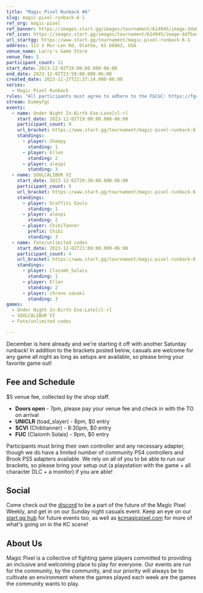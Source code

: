 ```yaml
---
title: "Magic Pixel Runback #6"
slug: magic-pixel-runback-6-1
ref_org: magic-pixel
ref_banner: https://images.start.gg/images/tournament/614945/image-3da0bbb504e4f9aeb8f9131c4aed8cdb.png?ehk=WVaNVku3g8wRJ5As%2F0WZ5A7osM6t%2BV%2BNd%2BgqkTFf89s%3D&ehkOptimized=Gzh8MYMC1PLbQliZ4B8t0JbKugJqXCK6%2FsdKrHqelS4%3D
ref_icon: https://images.start.gg/images/tournament/614945/image-4dfba45440c1a490f68a48d6fb78ec2b.png?ehk=D%2BZnAJKVRDombXwk3R6Src6khgYQvFST8OFpVn1%2FkrA%3D&ehkOptimized=biwpdnBNqu%2FCyYl4UIMeGKEod%2F61pZ1UPwjluAjAYmQ%3D
url_startgg: https://www.start.gg/tournament/magic-pixel-runback-6-1
address: 113 S Mur-Len Rd, Olathe, KS 66062, USA
venue_name: Larry's Game Store
venue_fee: 5
participant_count: 11
start_date: 2023-12-02T19:00:00.000-06:00
end_date: 2023-12-02T23:59:00.000-06:00
created_date: 2023-11-27T22:37:14.000-06:00
series:
  - Magic Pixel Runback
rules: "All participants must agree to adhere to the FGCoC: https://fgcoc.com/"
stream: bimmyfgc
events:
  - name: Under Night In-Birth Exe:Late[cl-r]
    start_date: 2023-12-02T19:00:00.000-06:00
    participant_count: 9
    url_bracket: https://www.start.gg/tournament/magic-pixel-runback-6-1/events/uniclr/brackets/1524531/2294685
    standings:
      - player: Sheepy
        standing: 1
      - player: Ellen
        standing: 2
      - player: alexpi
        standing: 3
  - name: SOULCALIBUR VI
    start_date: 2023-12-02T20:30:00.000-06:00
    participant_count: 5
    url_bracket: https://www.start.gg/tournament/magic-pixel-runback-6-1/events/scvi-double-elimination/brackets/1524525/2294679
    standings:
      - player: Graffiti Souls
        standing: 1
      - player: alexpi
        standing: 2
      - player: ChibiTanner
        prefix: Chibi
        standing: 3
  - name: Fate/unlimited codes
    start_date: 2023-12-02T21:00:00.000-06:00
    participant_count: 4
    url_bracket: https://www.start.gg/tournament/magic-pixel-runback-6-1/events/fate-unlimited-codes/brackets/1524530/2294684
    standings:
      - player: Claiomh_Solais
        standing: 1
      - player: Ellen
        standing: 2
      - player: chrono sanaki
        standing: 3
games:
  - Under Night In-Birth Exe:Late[cl-r]
  - SOULCALIBUR VI
  - Fate/unlimited codes

---
```


December is here already and we're starting it off with another Saturday runback! In addition to the brackets posted below, casuals are welcome for any game all night as long as setups are available, so please bring your favorite game out!

## Fee and Schedule
$5 venue fee, collected by the shop staff. <!-- Game entry fees are collected by the TO, and are **CASH ONLY**. -->

- **Doors open** - 7pm, please pay your venue fee and check in with the TO on arrival
- **UNICLR** (toad_slayer) - 8pm, $0 entry
- **SCVI** (Chibitanner) - 8:30pm, $0 entry 
- **FUC** (Claíomh Solais) - 9pm, $0 entry

Participants must bring their own controller and any necessary adapter, though we do have a limited number of community PS4 controllers and Brook PS5 adapters available. We rely on all of you to be able to run our brackets, so please bring your setup out (a playstation with the game + all character DLC + a monitor) if you are able!  

## Social
Come check out the [discord](https://discord.gg/jkmn6CVrrQ) to be a part of the future of the Magic Pixel Weekly, and get in on our Sunday night casuals event. Keep an eye on our [start.gg hub](https://www.start.gg/hub/magic-pixel) for future events too, as well as [kcmagicpixel.com](https://kcmagicpixel.com) for more of what's going on in the KC scene!

## About Us

Magic Pixel is a collective of fighting game players committed to providing an inclusive and welcoming place to play for everyone. Our events are run for the community, by the community, and our priority will always be to cultivate an environment where the games played each week are the games the community wants to play.
  